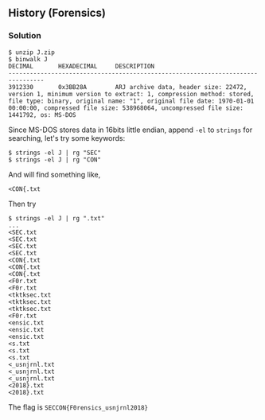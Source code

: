 ## History (Forensics)

### Solution

```
$ unzip J.zip
$ binwalk J
DECIMAL       HEXADECIMAL     DESCRIPTION
--------------------------------------------------------------------------------
3912330       0x3BB28A        ARJ archive data, header size: 22472, version 1, minimum version to extract: 1, compression method: stored, file type: binary, original name: "1", original file date: 1970-01-01 00:00:00, compressed file size: 538968064, uncompressed file size: 1441792, os: MS-DOS
```

Since MS-DOS stores data in 16bits little endian, append `-el` to `strings` for searching, let's try some keywords:
```
$ strings -el J | rg "SEC"
$ strings -el J | rg "CON"
```

And will find something like,
```
<CON{.txt
```

Then try
```
$ strings -el J | rg ".txt"
...
<SEC.txt
<SEC.txt
<SEC.txt
<SEC.txt
<CON{.txt
<CON{.txt
<CON{.txt
<F0r.txt
<F0r.txt
<tktksec.txt
<tktksec.txt
<tktksec.txt
<F0r.txt
<ensic.txt
<ensic.txt
<ensic.txt
<s.txt
<s.txt
<s.txt
<_usnjrnl.txt
<_usnjrnl.txt
<_usnjrnl.txt
<2018}.txt
<2018}.txt
```

The flag is `SECCON{F0rensics_usnjrnl2018}`
